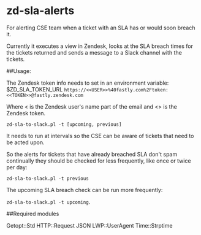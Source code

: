 # zd-sla-alerts
For alerting CSE team when a ticket with an SLA has or would soon breach it.

Currently it executes a view in Zendesk, looks at the SLA breach times for the tickets returned and sends a message to a Slack channel with the tickets.

##Usage:

The Zendesk token info needs to set in an environment variable: $ZD_SLA_TOKEN_URL 
`https://<<USER>>%40fastly.com%2Ftoken:<<TOKEN>>@fastly.zendesk.com`

Where <<USER> is the Zendesk user's name part of the email and <<TOKEN>> is the Zendesk token.

`zd-sla-to-slack.pl -t [upcoming, previous] `

It needs to run at intervals so the CSE can be aware of tickets that need to be acted upon.

So the alerts for tickets that have already breached SLA don't spam continually they should be checked for less frequently, like once or twice per day: 

`zd-sla-to-slack.pl -t previous`

The upcoming SLA breach check can be run more frequently:

`zd-sla-to-slack.pl -t upcoming`.



##Required modules

Getopt::Std
HTTP::Request
JSON
LWP::UserAgent
Time::Strptime
